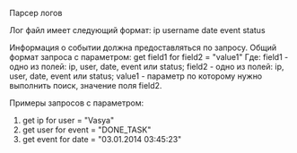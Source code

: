 Парсер логов

Лог файл имеет следующий формат:
ip username date event status

Информация о событии должна предоставляться по запросу.
Общий формат запроса с параметром:
get field1 for field2 = "value1"
Где: 
field1 - одно из полей: ip, user, date, event или status;
field2 - одно из полей: ip, user, date, event или status;
value1 - параметр по которому нужно выполнить поиск, значение поля field2.

Примеры запросов с параметром:
1) get ip for user = "Vasya"
2) get user for event = "DONE_TASK"
3) get event for date = "03.01.2014 03:45:23"